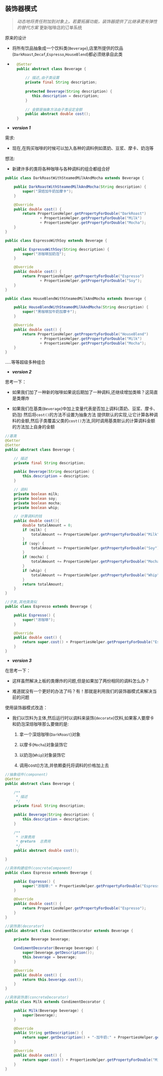 ## 装饰器模式

> *动态地将责任附加到对象上。若要拓展功能，装饰器提供了比继承更有弹性的替代方案*
更新咖啡店的订单系统
    
原来的设计
   
   + 将所有饮品抽象成一个饮料类(`Beverage`),店里所提供的饮品(`DarkRoast`,`Decaf`,`Espresso`,`HouseBlend`)都必须继承自此类
    
   + ```java
       @Setter
       public abstract class Beverage {
            
           // 描述,由子类设置
           private final String description;
      
           protected Beverage(String description) {
              this.description = description;
           }
            
           // 金额是抽象方法由子类设定金额
           public abstract double cost();
       }
     ```
* ***version 1***
 
 需求:
    
   + 现在,在购买咖啡的时候可以加入各种的调料例如蒸奶、豆浆、摩卡、奶泡等
 
 想法:
   
   + 新建许多的类将各种咖啡与各种调料的组合都组合好
 
```java
public class DarkRoastWithSteamedMilkAndMocha extends Beverage {

    public DarkRoastWithSteamedMilkAndMocha(String description) {
        super("深焙加牛奶加摩卡");
    }

    @Override
    public double cost() {
        return PropertiesHelper.getPropertyForDouble("DarkRoast")
                + PropertiesHelper.getPropertyForDouble("Milk")
                + PropertiesHelper.getPropertyForDouble("Mocha");
    }
}
```
```java
public class EspressoWithSoy extends Beverage {

    public EspressoWithSoy(String description) {
        super("浓咖啡加奶泡");
    }

    @Override
    public double cost() {
        return PropertiesHelper.getPropertyForDouble("Espresso")
                + PropertiesHelper.getPropertyForDouble("Soy");
    }
}
```
```java
public class HouseBlendWithSteamedMilkAndMocha extends Beverage {

    public HouseBlendWithSteamedMilkAndMocha(String description) {
        super("黑咖啡加牛奶加摩卡");
    }

    @Override
    public double cost() {
        return PropertiesHelper.getPropertyForDouble("HouseBlend")
                + PropertiesHelper.getPropertyForDouble("Milk")
                + PropertiesHelper.getPropertyForDouble("Mocha");
    }
}

```
.....等等超级多种组合

* ***version 2***

思考一下：

   + 如果我们加了一种新的咖啡如果说后期加了一种调料,还继续增加类嘛？这简直是类爆炸
   
   + 如果我们在基类(`Beverage`)中加上变量代表是否加上调料(蒸奶、豆浆、摩卡、奶泡) 然后将`cost()`的方法不设置为抽象方法
     提供默认的实现,让它计算各种调料的金额,然后子类覆盖父类的`cost()`方法,同时调用基类默认的计算调料金额的方法加上自身的金额

```java
//基类
@Getter
@Setter
public abstract class Beverage {

    // 描述
    private final String description;

    public Beverage(String description) {
        this.description = description;
    }

    // 调料
    private boolean milk;
    private boolean soy;
    private boolean mocha;
    private boolean whip;

    // 计算调料的钱
    public double cost(){
        double totalAmount = 0;
        if (milk) {
            totalAmount += PropertiesHelper.getPropertyForDouble("Milk");
        }
        if (soy) {
            totalAmount += PropertiesHelper.getPropertyForDouble("Soy");
        }
        if (mocha) {
            totalAmount += PropertiesHelper.getPropertyForDouble("Mocha");
        }
        if (whip) {
            totalAmount += PropertiesHelper.getPropertyForDouble("Whip");
        }
        return totalAmount;
    }
}
```

```java
//子类,其他类类似
public class Espresso extends Beverage {

    public Espresso() {
        super("浓咖啡");
    }

    @Override
    public double cost() {
        return super.cost() + PropertiesHelper.getPropertyForDouble("Espresso");
    }
}
```

* ***version 3***

在思考一下：

   + 这样虽然解决上板的类爆炸的问题,但是如果加了两份相同的调料怎么办？
   
   + 难道就没有一个更好的办法了吗？有！那就是利用我们的装饰器模式来解决当前的问题
   
使用装饰器模式改造：

   + 我们以饮料为主体,然后运行时以调料来装饰(`decorate`)饮料,如果客人要摩卡和奶泡深焙咖啡那么要做的是:
     
     1. 拿一个深焙咖啡(`DarkRoast`)对象
     
     2. 以摩卡(`Mocha`)对象装饰它
     
     3. 以奶泡(`Whip`)对象装饰它
     
     4. 调用cost()方法,并依赖委托将调料的价格加上去

```java
//抽象组件(component)
@Getter
public abstract class Beverage {

    /**
     * 描述
     */
    private final String description;

    public Beverage(String description) {
        this.description = description;
    }

    /**
     * 计算费用
     * @return  总费用
     */
    public abstract double cost();

}
```
```java
//具体构建组件(concreteComponent)
public class Espresso extends Beverage {

    public Espresso() {
        super("浓咖啡:" + PropertiesHelper.getPropertyForDouble("Espresso"));
    }

    @Override
    public double cost() {
        return PropertiesHelper.getPropertyForDouble("Espresso");
    }
}
```
```java
//装饰类(decorator)
public abstract class CondimentDecorator extends Beverage {

    private Beverage beverage;

    CondimentDecorator(Beverage beverage) {
        super(beverage.getDescription());
        this.beverage = beverage;
    }

    @Override
    public double cost() {
        return this.beverage.cost();
    }
}
```
```java
//具体装饰类(concreteDecorator)
public class Milk extends CondimentDecorator {

    public Milk(Beverage beverage) {
        super(beverage);
    }

    @Override
    public String getDescription() {
        return super.getDescription() + "-加牛奶:" + PropertiesHelper.getPropertyForDouble("Milk");
    }

    @Override
    public double cost() {
        return super.cost() + PropertiesHelper.getPropertyForDouble("Milk");
    }
}

```


